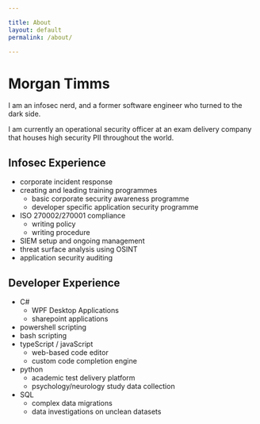 ```yaml
---

title: About
layout: default
permalink: /about/

---
```


# Morgan Timms

I am an infosec nerd, and a former software engineer who turned to the dark side.

I am currently an operational security officer at an exam delivery company that houses high security PII throughout the world.

## Infosec Experience

- corporate incident response
- creating and leading training programmes
    - basic corporate security awareness programme
    - developer specific application security programme
- ISO 270002/270001 compliance
    - writing policy
    - writing procedure
- SIEM setup and ongoing management
- threat surface analysis using OSINT
- application security auditing

## Developer Experience

- C#
  - WPF Desktop Applications
  - sharepoint applications
- powershell scripting
- bash scripting
- typeScript / javaScript
  - web-based code editor
  - custom code completion engine
- python
  - academic test delivery platform
  - psychology/neurology study data collection
- SQL
  - complex data migrations
  - data investigations on unclean datasets